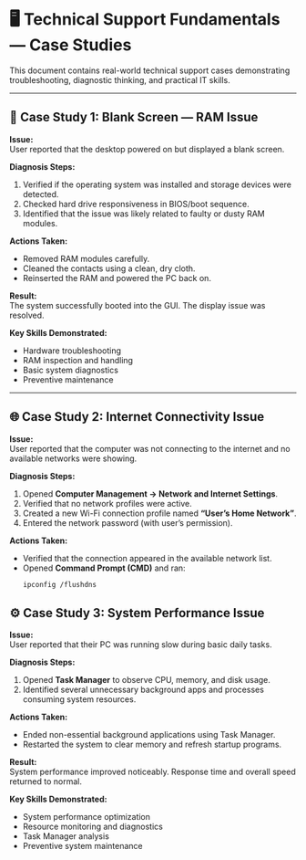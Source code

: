# 🖥️ Technical Support Fundamentals — Case Studies

This document contains real-world technical support cases demonstrating troubleshooting, diagnostic thinking, and practical IT skills.

---

## 🧩 Case Study 1: Blank Screen — RAM Issue

**Issue:**  
User reported that the desktop powered on but displayed a blank screen.

**Diagnosis Steps:**  
1. Verified if the operating system was installed and storage devices were detected.  
2. Checked hard drive responsiveness in BIOS/boot sequence.  
3. Identified that the issue was likely related to faulty or dusty RAM modules.

**Actions Taken:**  
- Removed RAM modules carefully.  
- Cleaned the contacts using a clean, dry cloth.  
- Reinserted the RAM and powered the PC back on.

**Result:**  
The system successfully booted into the GUI. The display issue was resolved.

**Key Skills Demonstrated:**  
- Hardware troubleshooting  
- RAM inspection and handling  
- Basic system diagnostics  
- Preventive maintenance

---

## 🌐 Case Study 2: Internet Connectivity Issue

**Issue:**  
User reported that the computer was not connecting to the internet and no available networks were showing.

**Diagnosis Steps:**  
1. Opened **Computer Management → Network and Internet Settings**.  
2. Verified that no network profiles were active.  
3. Created a new Wi-Fi connection profile named **“User’s Home Network”**.  
4. Entered the network password (with user’s permission).

**Actions Taken:**  
- Verified that the connection appeared in the available network list.  
- Opened **Command Prompt (CMD)** and ran:  
  ```bash
  ipconfig /flushdns


## ⚙️ Case Study 3: System Performance Issue

**Issue:**  
User reported that their PC was running slow during basic daily tasks.

**Diagnosis Steps:**  
1. Opened **Task Manager** to observe CPU, memory, and disk usage.  
2. Identified several unnecessary background apps and processes consuming system resources.

**Actions Taken:**  
- Ended non-essential background applications using Task Manager.  
- Restarted the system to clear memory and refresh startup programs.

**Result:**  
System performance improved noticeably. Response time and overall speed returned to normal.

**Key Skills Demonstrated:**  
- System performance optimization  
- Resource monitoring and diagnostics  
- Task Manager analysis  
- Preventive system maintenance
